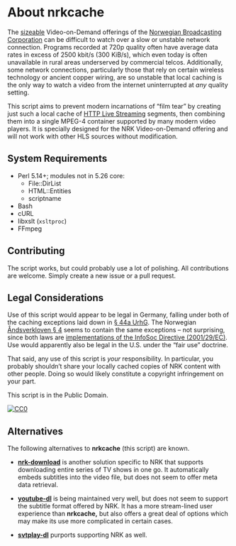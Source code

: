 About nrkcache
==============

The [sizeable](https://nrkbeta.no/2015/03/02/50-000-tv-program-nar-du-vil/)
Video-on-Demand offerings of the [Norwegian Broadcasting Corporation](https://www.nrk.no/)
can be difficult to watch over a slow or unstable network connection. Programs
recorded at 720p quality often have average data rates in excess of
2500 kbit/s (300 KiB/s), which even today is often unavailable in rural areas
underserved by commercial telcos. Additionally, some network connections,
particularly those that rely on certain wireless technology or ancient copper
wiring, are so unstable that local caching is the only way to watch a video
from the internet uninterrupted at *any* quality setting.

This script aims to prevent modern incarnations of “film tear” by creating
just such a local cache of [HTTP Live Streaming](https://en.wikipedia.org/wiki/HTTP_Live_Streaming)
segments, then combining them into a single MPEG-4 container supported by many
modern video players. It is specially designed for the NRK Video-on-Demand
offering and will not work with other HLS sources without modification.


System Requirements
-------------------

- Perl 5.14+; modules not in 5.26 core:
  - File::DirList
  - HTML::Entities
  - scriptname
- Bash
- cURL
- libxslt (`xsltproc`)
- FFmpeg


Contributing
------------

The script works, but could probably use a lot of polishing. All contributions
are welcome. Simply create a new issue or a pull request.


Legal Considerations
--------------------

Use of this script would appear to be legal in Germany, falling under both of
the caching exceptions laid down in [§ 44a UrhG](http://www.gesetze-im-internet.de/urhg/__44a.html).
The Norwegian [Åndsverkloven § 4](https://lovdata.no/dokument/NL/lov/2018-06-15-40#%C2%A74)
seems to contain the same exceptions – not surprising, since both laws are
[implementations of the InfoSoc Directive (2001/29/EC)](http://copyrightexceptions.eu/).
Use would apparently also be legal in the U.S. under the “fair use” doctrine.

That said, any use of this script is *your* responsibility. In particular, you
probably shouldn’t share your locally cached copies of NRK content with other
people. Doing so would likely constitute a copyright infringement on your
part.

This script is in the Public Domain.

[![CC0](https://licensebuttons.net/p/zero/1.0/80x15.png)](https://creativecommons.org/publicdomain/zero/1.0/)


Alternatives
------------

The following alternatives to **nrkcache** (this script) are known.

- [**nrk-download**](https://github.com/marhoy/nrk-download) is another
  solution specific to NRK that supports downloading entire series of
  TV shows in one go. It automatically embeds subtitles into the video
  file, but does not seem to offer meta data retrieval.

- [**youtube-dl**](https://github.com/ytdl-org/youtube-dl) is being
  maintained very well, but does not seem to support the subtitle format
  offered by NRK. It has a more stream-lined user experience than
  **nrkcache,** but also offers a great deal of options which may make
  its use more complicated in certain cases.

- [**svtplay-dl**](https://github.com/spaam/svtplay-dl) purports
  supporting NRK as well.
